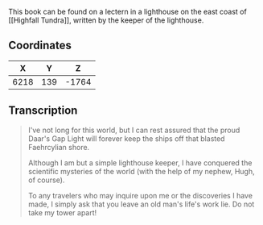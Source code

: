  

This book can be found on a lectern in a lighthouse on the east coast of [[Highfall Tundra]], written by the keeper of the lighthouse.

## Coordinates
| **X** | **Y** | **Z** |
| :---: | :---: | :---: |
| 6218  |  139  | -1764 |

## Transcription
> I've not long for this world, but I can rest assured that the proud Daar's Gap Light will forever keep the ships off that blasted Faehrcylian shore.
>
> Although I am but a simple lighthouse keeper, I have conquered the scientific mysteries of the world (with the help of my nephew, Hugh, of course).
>
> To any travelers who may inquire upon me or the discoveries I have made, I simply ask that you leave an old man's life's work lie. Do not take my tower apart!

